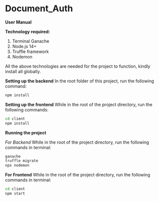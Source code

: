 # Document_Auth

**User Manual**

**Technology required:**
1. Terminal Ganache
2. Node.js 14+
3. Truffle framework
4. Nodemon

All the above technologies are needed for the project to function, kindly install all globally.

**Setting up the backend**
In the root folder of this project, run the following command:

```sh
npm install
```
**Setting up the frontend**
While in the root of the project directory, run the following commands:

```sh
cd client
npm install
```

**Running the project**

*For Backend*
While in the root of the project directory, run the following commands in terminal:

```sh
ganache
truffle migrate
npx nodemon
```

**For Frontend**
While in the root of the project directory, run the following commands in terminal:

```sh
cd client
npm start
```